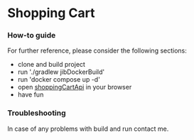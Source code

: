 # Shopping Cart

### How-to guide
For further reference, please consider the following sections:

* clone and build project
* run './gradlew jibDockerBuild'
* run 'docker compose up -d'
* open [shoppingCartApi](http://localhost:8080/swagger-ui/index.html) in your browser
* have fun

### Troubleshooting
In case of any problems with build and run contact me.